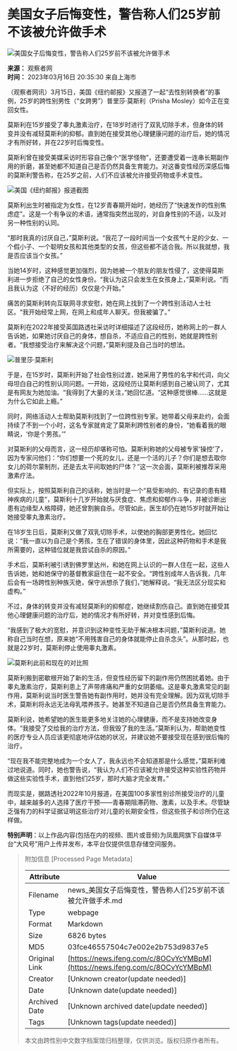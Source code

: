 # 美国女子后悔变性，警告称人们25岁前不该被允许做手术

![美国女子后悔变性，警告称人们25岁前不该被允许做手术](//d.ifengimg.com/w121_h75_q90/x0.ifengimg.com/res/2023/633F0CA437584B5419D9B4EA0EF864CADDB80F03_size157_w796_h221.jpg)

**来源：** 观察者网  
**时间：** 2023年03月16日 20:35:30 来自上海市  

（观察者网讯）3月15日，美国《纽约邮报》又报道了一起“去性别转换者”的事例，25岁的跨性别男性（“女跨男”）普里莎·莫斯利（Prisha Mosley）如今正在变回女性。

莫斯利在15岁接受了睾丸激素治疗，在18岁时进行了双乳切除手术，但身体的转变并没有减轻莫斯利的抑郁。直到她在接受其他心理健康问题的治疗后，她的情况才有所好转，并在22岁时后悔变性。

莫斯利曾在接受美媒采访时形容自己像个“医学怪物”，还要遭受着一连串长期副作用的折磨，甚至她都不知道自己是否仍然具备生育能力。对这番变性经历深感后悔的莫斯利警告称，在25岁之前，人们不应该被允许接受药物或手术变性。

![美国《纽约邮报》报道截图](https://x0.ifengimg.com/res/2023/633F0CA437584B5419D9B4EA0EF864CADDB80F03_size157_w796_h221.jpg)

莫斯利出生时被指定为女性，在12岁青春期开始时，她经历了“快速发作的性别焦虑症”。这是一个有争议的术语，通常指突然出现的，对自身性别的不适，以及对另一种性别的认同。

“那时我真的讨厌自己，”莫斯利说。“我花了一段时间当一个女孩气十足的少女、一个假小子、一个聪明女孩和其他类型的女孩，但这些都不适合我。所以我就想，我是否应该当个女孩。”

当她14岁时，这种感觉更加强烈，因为她被一个朋友的朋友性侵了，这使得莫斯利进一步拒绝了自己的女性身份。“我认为这只会发生在女孩身上，”莫斯利说。“而且我认为这（不好的经历）仅仅是个开始。”

痛苦的莫斯利转向互联网寻求安慰，她在网上找到了一个跨性别活动人士社区。“我开始经常上网，在网上和成年人聊天。但我被骗了。”

莫斯利在2022年接受英国路透社采访时详细描述了这段经历，她称网上的一群人告诉她，如果她讨厌自己的身体，想自杀，不适应自己的性别，她就是跨性别者。“我想接受治疗来解决这个问题，”莫斯利提及自己当时的想法。

![普里莎·莫斯利](https://x0.ifengimg.com/res/2023/106EFB7DDF222B05335B31F42BA32E880F56AF8A_size1156_w1024_h768.png)

于是，在15岁时，莫斯利开始了社会性别过渡，她采用了男性的名字和代词，向父母坦白自己的性别认同问题。一开始，这段经历让莫斯利感到自己被认同了，尤其是有网友为她加油。“我得到了大量的关注，”她回忆道。“这种感觉很棒……这就是为什么它如此上瘾。”

同时，网络活动人士帮助莫斯利找到了一位跨性别专家。她带着父母来赴约，会面持续了不到一个小时，这名专家就肯定了莫斯利跨性别者的身份，“她看着我的眼睛说，‘你是个男孩。’”

对莫斯利的父母而言，这一经历却堪称可怕。莫斯利称她的父母被专家‘操控’了，因为专家问他们：“你们想要一个死的女儿，还是一个活的儿子？你们是想去取你女儿的荷尔蒙制剂，还是去太平间取她的尸体？”这一次会面，莫斯利被推荐采用激素疗法。

但实际上，按照莫斯利自己的话称，她当时是一个“易受影响的、有记录的患有精神疾病的儿童”，莫斯利十几岁开始就与厌食症、焦虑和抑郁作斗争，并被诊断出患有边缘型人格障碍，她还曾割腕自杀。尽管如此，医生却仍在她15岁时就开始让她接受睾丸激素治疗。

在18岁生日后，莫斯利又做了双乳切除手术，以使她的胸部更男性化。她回忆说：“我一直以为自己是个男孩，生在了错误的身体里，因此这种药物和手术是我所需要的，这种错位就是我尝试自杀的原因。”

手术后，莫斯利被引诱到佛罗里达州，和她在网上认识的一群人住在一起，这些人告诉她，她和她保守的基督教家庭住在一起不安全。“跨性别成年人告诉我，几年后会有一场跨性别种族灭绝，保守派想杀了我们，”她解释说。“我无法区分现实和虚构。”

不过，身体的转变并没有减轻莫斯利的抑郁症，她继续割伤自己。直到她在接受其他心理健康问题的治疗后，她的情况才有所好转，并对变性感到后悔。

“我感到了极大的宽慰，并意识到这种变性无助于解决根本问题，”莫斯利说道。她称自己当时在想，原来她“不用残害自己的身体就能停止自杀念头”。从那时起，也就是22岁时，莫斯利停止使用睾丸激素。

![莫斯利此前和现在的对比照](https://x0.ifengimg.com/res/2023/6652A7BC0214A26911164856555BEE0E6DFDF997_size1267_w1024_h682.png)

莫斯利搬到密歇根开始了新的生活，但变性经历留下的副作用仍然困扰着她。由于睾丸激素治疗，莫斯利患上了声带疼痛和严重的女阴萎缩。这是睾丸激素常见的副作用，莫斯利说当时医生警告她有副作用时，她并没有完全理解。因为双乳切除手术，莫斯利将永远无法母乳喂养孩子。她甚至不知道自己是否仍然具备生育能力。

莫斯利说，她希望她的医生能更多地关注她的心理健康，而不是支持她改变身体。“我接受了交给我的治疗方法，但我毁了我的生活。”莫斯利认为，帮助她变性的医疗专业人员应该更彻底地评估她的状况，并建议她不要接受现在感到很后悔的治疗。

“现在我不能完整地成为一个女人了，我永远也不会知道那是什么感觉，”莫斯利难过地说道。同时，她也警告说，“我认为人们不应该被允许接受这种实验性药物并做这些实验性手术，直到他们25岁，那时大脑才完全发育。”

而现实是，据路透社2022年10月报道，在美国100多家性别诊所接受治疗的儿童中，越来越多的人选择了医疗干预——青春期阻滞药物、激素，以及手术。尽管缺乏强有力的科学证据证明这些治疗对儿童的长期安全性，但这些孩子和诊所仍在这样做。

**特别声明**：以上作品内容(包括在内的视频、图片或音频)为凤凰网旗下自媒体平台“大风号”用户上传并发布，本平台仅提供信息存储空间服务。

> 附加信息 [Processed Page Metadata]
>
> | Attribute       | Value                                  |
> |-----------------|----------------------------------------|
> | Filename        | news_美国女子后悔变性，警告称人们25岁前不该被允许做手术.md                             |
> | Type            | webpage                                 |
> | Format          | Markdown                               |
> | Size            | 6826 bytes                           |
> | MD5             | 03fce46557504c7e002e2b753d9837e5                                  |
> | Original Link   | [https://news.ifeng.com/c/8OCvYcYMBpM](https://news.ifeng.com/c/8OCvYcYMBpM)                         |
> | Creator         | [Unknown creator(update needed)]                              |
> | Date            | [Unknown date(update needed)]                                 |
> | Archived Date   | [Unknown archived date(update needed)]                             |
> | Tags            | [Unknown tags(update needed)]                                 |
>
> 本文由跨性别中文数字档案馆归档整理，仅供浏览。版权归原作者所有。
>